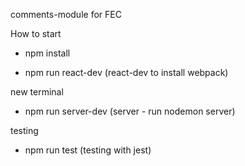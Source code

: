 comments-module for FEC

How to start

- npm install

- npm run react-dev
  (react-dev to install webpack)

new terminal

- npm run server-dev
  (server - run nodemon server)

testing

- npm run test
  (testing with jest)
